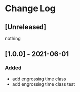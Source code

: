# Change Log

## [Unreleased]

nothing

## [1.0.0] - 2021-06-01

### Added

- add engrossing time class
- add engrossing time class test

